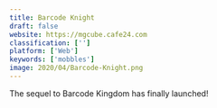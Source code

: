 ```yaml
---
title: Barcode Knight
draft: false 
website: https://mgcube.cafe24.com
classification: ['']
platform: ['Web']
keywords: ['mobbles']
image: 2020/04/Barcode-Knight.png
---
```

The sequel to Barcode Kingdom has finally launched!